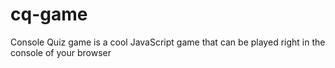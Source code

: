 # cq-game
Console Quiz game is a cool JavaScript game that can be played right in the console of your browser
